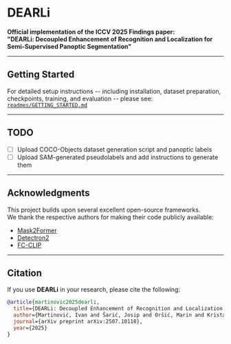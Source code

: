 # DEARLi

**Official implementation of the ICCV 2025 Findings paper:**  
**"DEARLi: Decoupled Enhancement of Recognition and Localization for Semi-Supervised Panoptic Segmentation"**

---

## Getting Started

For detailed setup instructions -- including installation, dataset preparation, checkpoints, training, and evaluation -- please see:  
[`readmes/GETTING_STARTED.md`](./readmes/GETTING_STARTED.md)

---

## TODO

- [ ] Upload COCO-Objects dataset generation script and panoptic labels  
- [ ] Upload SAM-generated pseudolabels and add instructions to generate them  

---

## Acknowledgments

This project builds upon several excellent open-source frameworks.  
We thank the respective authors for making their code publicly available:

- [Mask2Former](https://github.com/facebookresearch/Mask2Former)
- [Detectron2](https://github.com/facebookresearch/detectron2)
- [FC-CLIP](https://github.com/bytedance/fc-clip)

---

## Citation

If you use **DEARLi** in your research, please cite the following:

```bibtex
@article{martinovic2025dearli,
  title={DEARLi: Decoupled Enhancement of Recognition and Localization for Semi-Supervised Panoptic Segmentation},
  author={Martinović, Ivan and Šarić, Josip and Oršić, Marin and Kristan, Matej and Šegvić, Siniša},
  journal={arXiv preprint arXiv:2507.10118},
  year={2025}
}